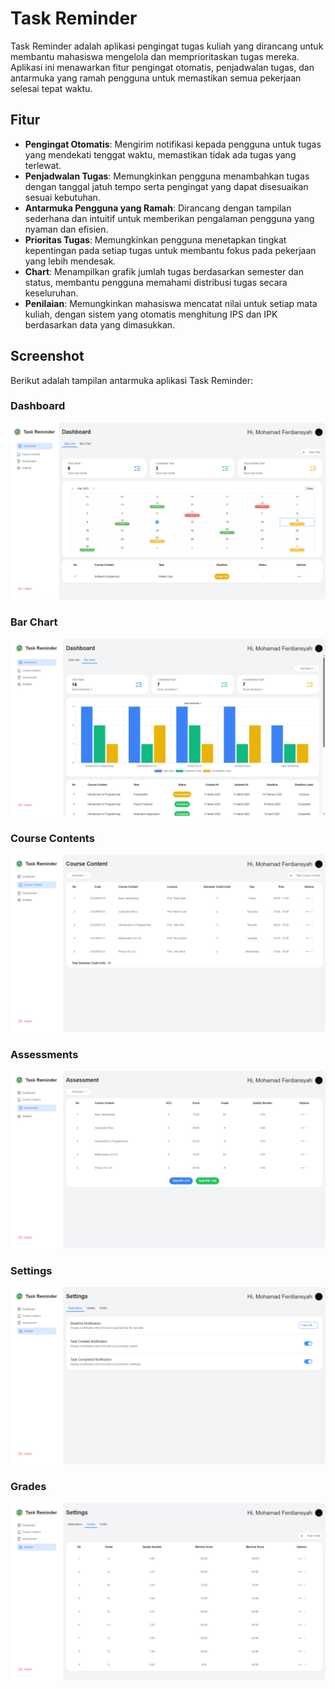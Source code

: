 # Task Reminder

Task Reminder adalah aplikasi pengingat tugas kuliah yang dirancang untuk membantu mahasiswa mengelola dan memprioritaskan tugas mereka. Aplikasi ini menawarkan fitur pengingat otomatis, penjadwalan tugas, dan antarmuka yang ramah pengguna untuk memastikan semua pekerjaan selesai tepat waktu.

## Fitur

- **Pengingat Otomatis**: Mengirim notifikasi kepada pengguna untuk tugas yang mendekati tenggat waktu, memastikan tidak ada tugas yang terlewat.
- **Penjadwalan Tugas**: Memungkinkan pengguna menambahkan tugas dengan tanggal jatuh tempo serta pengingat yang dapat disesuaikan sesuai kebutuhan.
- **Antarmuka Pengguna yang Ramah**: Dirancang dengan tampilan sederhana dan intuitif untuk memberikan pengalaman pengguna yang nyaman dan efisien.
- **Prioritas Tugas**: Memungkinkan pengguna menetapkan tingkat kepentingan pada setiap tugas untuk membantu fokus pada pekerjaan yang lebih mendesak.
- **Chart**: Menampilkan grafik jumlah tugas berdasarkan semester dan status, membantu pengguna memahami distribusi tugas secara keseluruhan.
- **Penilaian**: Memungkinkan mahasiswa mencatat nilai untuk setiap mata kuliah, dengan sistem yang otomatis menghitung IPS dan IPK berdasarkan data yang dimasukkan.

## Screenshot

Berikut adalah tampilan antarmuka aplikasi Task Reminder:

### Dashboard
![Task Reminder Dashboard Screenshot](./screen/dashboard.png)

### Bar Chart
![Task Reminder Bar Chart Screenshot](./screen/bar-chart.png)

### Course Contents
![Task Reminder Course Contents Screenshot](./screen/course-contents.png)

### Assessments
![Task Reminder  Screenshot](./screen/assessments.png)

### Settings
![Task Reminder Settings Screenshot](./screen/settings.png)

### Grades
![Task Reminder Grades Screenshot](./screen/grades.png)
